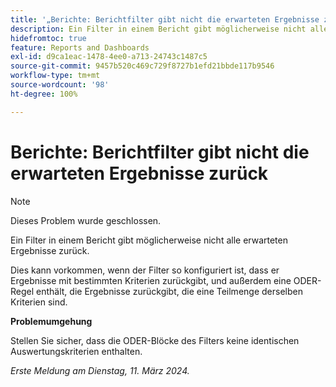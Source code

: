 ```yaml
---
title: '„Berichte: Berichtfilter gibt nicht die erwarteten Ergebnisse zurück“'
description: Ein Filter in einem Bericht gibt möglicherweise nicht alle erwarteten Ergebnisse zurück. Eine Problemumgehung ist verfügbar.
hidefromtoc: true
feature: Reports and Dashboards
exl-id: d9ca1eac-1478-4ee0-a713-24743c1487c5
source-git-commit: 9457b520c469c729f8727b1efd21bbde117b9546
workflow-type: tm+mt
source-wordcount: '98'
ht-degree: 100%

---
```


# Berichte: Berichtfilter gibt nicht die erwarteten Ergebnisse zurück

>[!NOTE]
>
>Dieses Problem wurde geschlossen.

Ein Filter in einem Bericht gibt möglicherweise nicht alle erwarteten Ergebnisse zurück.

Dies kann vorkommen, wenn der Filter so konfiguriert ist, dass er Ergebnisse mit bestimmten Kriterien zurückgibt, und außerdem eine ODER-Regel enthält, die Ergebnisse zurückgibt, die eine Teilmenge derselben Kriterien sind.

**Problemumgehung**

Stellen Sie sicher, dass die ODER-Blöcke des Filters keine identischen Auswertungskriterien enthalten.

_Erste Meldung am Dienstag, 11. März 2024._
